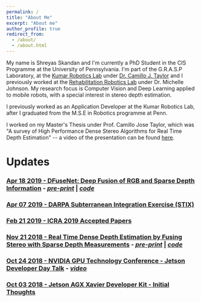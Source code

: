 ```yaml
---
permalink: /
title: "About Me"
excerpt: "About me"
author_profile: true
redirect_from:
  - /about/
  - /about.html
---
```


My name is Shreyas Skandan and I'm currently a PhD Student in the CIS Programme at the University of Pennsylvania. I'm part of the G.R.A.S.P Laboratory, at the [Kumar Robotics Lab](https://www.kumarrobotics.org) under [Dr. Camillo J. Taylor](http://www.cis.upenn.edu/~cjtaylor/) and I previously worked at the [Rehabilitation Robotics Lab](http://www.med.upenn.edu/rehabilitation-robotics-lab/
) under Dr. Michelle Johnson. My research focus is Computer Vision and Deep Learning applied to mobile robots, with a special interest in stereo depth estimation.

I previously worked as an Application Developer at the Kumar Robotics Lab, after I graduated from the M.S.E in Robotics programme at Penn. 

I worked on my Master's Thesis under Prof. Camillo Jose Taylor, which was "A survey of High Performance Dense Stereo Algorithms for Real Time Depth Estimation" -- a video of the presentation can be found [here](https://www.youtube.com/watch?v=QvHdOKvwGQw&feature=youtu.be&t=1h11m34s).

# Updates

### [Apr 18 2019 - DFuseNet: Deep Fusion of RGB and Sparse Depth Information](/posts/dfusenet) - [*pre-print*](https://arxiv.org/pdf/1902.00761.pdf) | [*code*](https://github.com/ShreyasSkandanS/DFuseNet)

### [Apr 07 2019 - DARPA Subterranean Integration Exercise (STIX)](/posts/darpastix)

### [Feb 21 2019 - ICRA 2019 Accepted Papers](/posts/icra2019papers)

### [Nov 21 2018 - Real Time Dense Depth Estimation by Fusing Stereo with Sparse Depth Measurements](/posts/stereofusion) - [*pre-print*](https://arxiv.org/abs/1809.07677) | [*code*](https://github.com/ShreyasSkandanS/stereo_sparse_depth_fusion)
### [Oct 24 2018 - NVIDIA GPU Technology Conference - Jetson Developer Day Talk](/posts/gtcdc-talk) - [*video*](https://www.youtube.com/watch?v=FLunb5Y-USI)
### [Oct 03 2018 - Jetson AGX Xavier Developer Kit - Initial Thoughts](/posts/jetsonxavier-initialthoughts)
